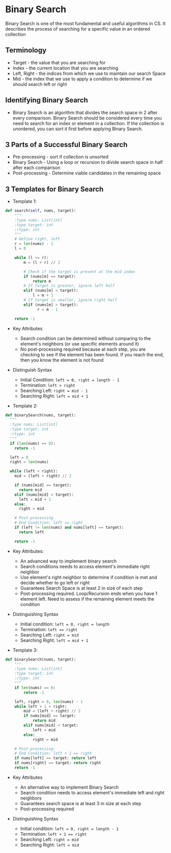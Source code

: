 # Binary Search

Binary Search is one of the most fundamental and useful algorithms in CS. It
describes the process of searching for a specific value in an ordered collection

## Terminology
* Target - the value that you are searching for
* Index - the current location that you are searching
* Left, Right - the indices from which we use to maintain our search Space
* Mid - the index that we use to apply a condition to determine if we should
search left or right

## Identifying Binary Search
* Binary Search is an algorithm that divides the search space in 2 after every
comparison. Binary Search should be considered every time you need to search for
an index or element in a collection. If the collection is unordered, you can sort
it first before applying Binary Search.

## 3 Parts of a Successful Binary Search
* Pre-processing - sort if collection is unsorted
* Binary Search - Using a loop or recursion to divide search space in half after
each comparison
* Post-processing - Determine viable candidates in the remaining space

## 3 Templates for Binary Search
* Template 1:

```python
def search(self, nums, target):
    """
    :type nums: List[int]
    :type target: int
    :rtype: int
    """
    # Define right, left
    r = len(nums) - 1
    l = 0

    while (l <= r):
        m = (l + r) // 2

        # Check if the target is present at the mid index
        if (nums[m] == target):
            return m
        # If target is greater, ignore left half
        elif (nums[m] < target):
            l = m + 1
        # If target is smaller, ignore right half
        elif (nums[m] > target):
              r = m - 1

    return -1
```

* Key Attributes
  * Search condition can be determined without comparing to the element's neighbors
  (or use specific elements around it)
  * No post-processing required because at each step, you are checking to see if
  the element has been found. If you reach the end, then you know the element
  is not found

* Distinguish Syntax
  * Initial Condition: ```left = 0, right = length - 1```
  * Termination: ```left > right```
  * Searching Left: ```right = mid - 1```
  * Searching Right: ```left = mid + 1```

* Template 2:

```python
def binarySearch(nums, target):
  """
  :type nums: List[int]
  :type target: int
  :rtype: int
  """
  if (len(nums) == 0):
    return -1

  left = 0
  right = len(nums)

  while (left < right):
    mid = (left + right) // 2

    if (nums[mid] == target):
      return mid
    elif (nums[mid] < target):
      left = mid + 1
    else:
      right = mid

    # Post-processing
    # End Condition: left == right
    if (left != len(nums) and nums[left] == target):
      return left

    return -1
```

* Key Attributes:
  * An advanced way to implement binary search
  * Search conditions needs to access element's immediate right neighbor
  * Use element's right neighbor to determine if condition is met and decide
  whether to go left or right
  * Guarantees Search Space is at least 2 in size of each step
  * Post-processing required. Loop/Recursion ends when you have 1 element left.
  Need to assess if the remaining element meets the condition

* Distinguishing Syntax
  * Initial condition: ```left = 0, right = length```
  * Termination: ```left == right```
  * Searching Left: ```right = mid```
  * Searching Right: ```left = mid + 1```

* Template 3:

```python
def binarySearch(nums, target):
    """
    :type nums: List[int]
    :type target: int
    :rtype: int
    """
    if len(nums) == 0:
        return -1

    left, right = 0, len(nums) - 1
    while left + 1 < right:
        mid = (left + right) // 2
        if nums[mid] == target:
            return mid
        elif nums[mid] < target:
            left = mid
        else:
            right = mid

    # Post-processing:
    # End Condition: left + 1 == right
    if nums[left] == target: return left
    if nums[right] == target: return right
    return -1
```

* Key Attributes
  * An alternative way to implement Binary Search
  * Search condition needs to access element's immediate left and right neighbors
  * Guarantees search space is at least 3 in size at each step
  * Post-processing required

* Distinguishing Syntax
  * Initial condition: ```left = 0, right = length - 1```
  * Termination: ```left + 1 == right```
  * Searching Left: ```right = mid```
  * Searching Right: ```left = mid```
